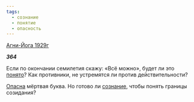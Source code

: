 ```yaml
---
tags:
  - сознание
  - понятие
  - опасность
---
```

[Агни-Йога 1929г](https://127.0.0.1:4002/agni/1929)

___364___

Если по окончании семилетия скажу: «Всё можно», будет ли это [понято](../../../tags/#понятие)? Как противники, не устремятся ли против действительности?   

[Опасна](../../../tags/#опасность) мёртвая буква. Но готово ли [сознание](../../../tags/#сознание), чтобы понять границы созидания?